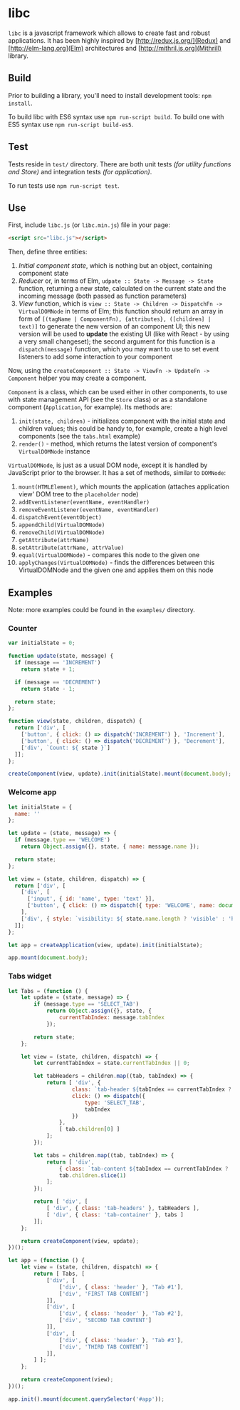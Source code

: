 # libc

`libc` is a javascript framework which allows to create fast and robust applications.
It has been highly inspired by [http://redux.js.org/](Redux) and [http://elm-lang.org](Elm)
architectures and [http://mithril.js.org](Mithrill) library.

## Build

Prior to building a library, you'll need to install development tools: `npm install`.

To build libc with ES6 syntax use `npm run-script build`. To build one with ES5 syntax use `npm run-script build-es5`.

## Test

Tests reside in `test/` directory. There are both unit tests _(for utility functions and Store)_ and integration tests _(for application)_.

To run tests use `npm run-script test`.

## Use

First, include `libc.js` (or `libc.min.js`) file in your page:

```html
<script src="libc.js"></script>
```

Then, define three entities:

1. *Initial component state*, which is nothing but an object, containing component state
2. *Reducer* or, in terms of Elm, `udpate :: State -> Message -> State` function, returning a new state, calculated on the current state and the incoming message (both passed as function parameters)
3. *View* function, which is `view :: State -> Children -> DispatchFn -> VirtualDOMNode` in terms of Elm; this function should return an array in form of `[(tagName | ComponentFn), {attributes}, ([children] | text)]` to generate the new version of an component UI; this new version will be used to **update** the existing UI (like with React - by using a very small changeset); the second argument for this function is a `dispatch(message)` function, which you may want to use to set event listeners to add some interaction to your component

Now, using the `createComponent :: State -> ViewFn -> UpdateFn -> Component` helper you may create a component.

`Component` is a class, which can be used either in other components, to use with state management API (see the `Store` class) or as a standalone component (`Application`, for example). Its methods are:

1. `init(state, children)` - initializes component with the initial state and children values; this could be handy to, for example, create a high level components (see the `tabs.html` example)
2. `render()` - method, which returns the latest version of component's `VirtualDOMNode` instance

`VirtualDOMNode`, is just as a usual DOM node, except it is handled by JavaScript prior to the browser. It has a set of methods, similar to `DOMNode`:

1. `mount(HTMLElement)`, which mounts the application (attaches application view' DOM tree to the `placeholder` node)
2. `addEventListener(eventName, eventHandler)`
3. `removeEventListener(eventName, eventHandler)`
4. `dispatchEvent(eventObject)`
5. `appendChild(VirtualDOMNode)`
6. `removeChild(VirtualDOMNode)`
7. `getAttribute(attrName)`
8. `setAttribute(attrName, attrValue)`
9. `equal(VirtualDOMNode)` - compares this node to the given one
10. `applyChanges(VirtualDOMNode)` - finds the differences between this VirtualDOMNode and the given one and applies them on this node

## Examples

Note: more examples could be found in the `examples/` directory.

### Counter

```js
var initialState = 0;

function update(state, message) {
  if (message == 'INCREMENT')
    return state + 1;

  if (message == 'DECREMENT')
    return state - 1;

  return state;
};

function view(state, children, dispatch) {
  return ['div', [
    ['button', { click: () => dispatch('INCREMENT') }, 'Increment'],
    ['button', { click: () => dispatch('DECREMENT') }, 'Decrement'],
    ['div', `Count: ${ state }`]
  ]];
};

createComponent(view, update).init(initialState).mount(document.body);
```

### Welcome app

```js
let initialState = {
  name: ''
};

let update = (state, message) => {
  if (message.type == 'WELCOME')
    return Object.assign({}, state, { name: message.name });

  return state;
};

let view = (state, children, dispatch) => {
  return ['div', [
    ['div', [
      ['input', { id: 'name', type: 'text' }],
      ['button', { click: () => dispatch({ type: 'WELCOME', name: document.querySelector('#name').value }) }, 'welcome']
    ],
    ['div', { style: `visibility: ${ state.name.length ? 'visible' : 'hidden' };` }, `Hello, ${ state.name }!`]]
  ]];
};

let app = createApplication(view, update).init(initialState);

app.mount(document.body);
```

### Tabs widget

```js
let Tabs = (function () {
    let update = (state, message) => {
        if (message.type == 'SELECT_TAB')
            return Object.assign({}, state, {
                currentTabIndex: message.tabIndex
            });

        return state;
    };

    let view = (state, children, dispatch) => {
        let currentTabIndex = state.currentTabIndex || 0;

        let tabHeaders = children.map((tab, tabIndex) => {
            return [ 'div', {
                    class: `tab-header ${tabIndex == currentTabIndex ? 'selected' : ''}`,
                    click: () => dispatch({
                        type: 'SELECT_TAB',
                        tabIndex
                    })
                },
                [ tab.children[0] ]
            ];
        });

        let tabs = children.map((tab, tabIndex) => {
            return [ 'div',
                { class: `tab-content ${tabIndex == currentTabIndex ? 'selected' : ''}` },
                tab.children.slice(1)
            ];
        });

        return [ 'div', [
            [ 'div', { class: 'tab-headers' }, tabHeaders ],
            [ 'div', { class: 'tab-container' }, tabs ]
        ]];
    };

    return createComponent(view, update);
})();

let app = (function () {
    let view = (state, children, dispatch) => {
        return [ Tabs, [
            ['div', [
                ['div', { class: 'header' }, 'Tab #1'],
                ['div', 'FIRST TAB CONTENT']
            ]],
            ['div', [
                ['div', { class: 'header' }, 'Tab #2'],
                ['div', 'SECOND TAB CONTENT']
            ]],
            ['div', [
                ['div', { class: 'header' }, 'Tab #3'],
                ['div', 'THIRD TAB CONTENT']
            ]],
        ] ];
    };

    return createComponent(view);
})();

app.init().mount(document.querySelector('#app'));
```
